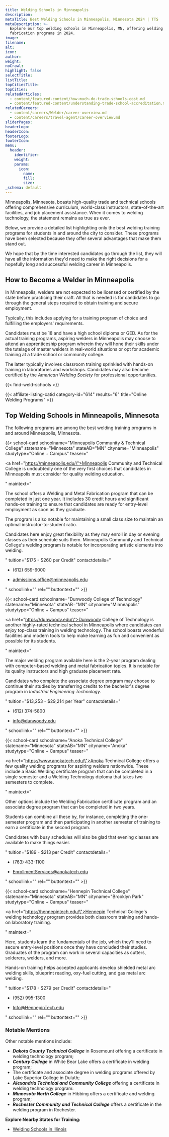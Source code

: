 ```yaml
---
title: Welding Schools in Minneapolis
description:
metaTitle: Best Welding Schools in Minneapolis, Minnesota 2024 | TTS
metaDescription: >-
  Explore our top welding schools in Minneapolis, MN, offering welding and metal
  fabrication programs in 2024.
image:
filename:
alt:
icon:
author:
weight:
noCrawl:
highlight: false
selectTitle:
listTitle:
topCitiesTitle:
topCities:
relatedArticles:
  - content/featured-content/how-much-do-trade-schools-cost.md
  - content/featured-content/understanding-trade-school-accreditation.md
relatedCareers:
  - content/careers/Welder/career-overview.md
  - content/careers/travel-agent/career-overview.md
sliderPages:
headerLogo:
headerIcon:
footerLogo:
footerIcon:
menu:
  header:
    identifier:
    weight:
    params:
      icon:
        name:
        fill:
        size:
_schema: default
---
```

Minneapolis, Minnesota, boasts high-quality trade and technical schools offering comprehensive curriculum, world-class instructors, state-of-the-art facilities, and job placement assistance. When it comes to welding technology, the statement remains as true as ever.

Below, we provide a detailed list highlighting only the best welding training programs for students in and around the city to consider. These programs have been selected because they offer several advantages that make them stand out.

We hope that by the time interested candidates go through the list, they will have all the information they'd need to make the right decisions for a hopefully long and successful welding career in Minneapolis.

## **How to Become a Welder in Minneapolis**

In Minneapolis, welders are not expected to be licensed or certified by the state before practicing their craft. All that is needed is for candidates to go through the general steps required to obtain training and secure employment.

Typically, this includes applying for a training program of choice and fulfilling the employers' requirements.

Candidates must be 18 and have a high school diploma or GED. As for the actual training programs, aspiring welders in Minneapolis may choose to attend an apprenticeship program wherein they will hone their skills under the tutelage of master welders in real-world situations or opt for academic training at a trade school or community college.

The latter typically involves classroom training sprinkled with hands-on training in laboratories and workshops. Candidates may also become certified by the *American Welding Society* for professional opportunities.

{{< find-weld-schools >}}

{{< affiliate-listing-catid category-id="614" results="6" title="Online Welding Programs" >}}

## **Top Welding Schools in Minneapolis, Minnesota**

The following programs are among the best welding training programs in and around Minneapolis, Minnesota.

{{< school-card schoolname="Minneapolis Community & Technical College" statename="Minnesota" stateAB="MN" cityname="Minneapolis" studytype="Online + Campus" teaser="<p><a href=\"https://minneapolis.edu/\">Minneapolis Community and Technical College</a> is undoubtedly one of the very first choices that candidates in Minneapolis must consider for quality welding education.</p>" maintext="<p>The school offers a Welding and Metal Fabrication program that can be completed in just one year. It includes 30 credit hours and significant hands-on training to ensure that candidates are ready for entry-level employment as soon as they graduate.</p><p>The program is also notable for maintaining a small class size to maintain an optimal instructor-to-student ratio.</p><p>Candidates here enjoy great flexibility as they may enroll in day or evening classes as their schedule suits them. Minneapolis Community and Technical College's welding program is notable for incorporating artistic elements into welding.</p>" tuition="$175 - $260  per Credit" contactdetails="<ul><li><p>(612) 659-6000</p></li><li><p>admissions.office@minneapolis.edu</p></li></ul>" schoollink="" rel="" buttontext="" >}}

{{< school-card schoolname="Dunwoody College of Technology" statename="Minnesota" stateAB="MN" cityname="Minneapolis" studytype="Online + Campus" teaser="<p><a href=\"https://dunwoody.edu/\">Dunwoody College of Technology</a> is another highly-rated technical school in Minneapolis where candidates can enjoy top-class training in welding technology. The school boasts wonderful facilities and modern tools to help make learning as fun and convenient as possible for its students.</p>" maintext="<p>The major welding program available here is the 2-year program dealing with computer-based welding and metal fabrication topics. It is notable for its quality instructors and high graduate placement rate.</p><p>Candidates who complete the associate degree program may choose to continue their studies by transferring credits to the bachelor's degree program in <em>Industrial Engineering Technology</em>.</p>" tuition="$13,253 - $29,214 per Year" contactdetails="<ul><li><p>(612) 374-5800</p></li><li><p>info@dunwoody.edu</p></li></ul>" schoollink="" rel="" buttontext="" >}}

{{< school-card schoolname="Anoka Technical College" statename="Minnesota" stateAB="MN" cityname="Anoka" studytype="Online + Campus" teaser="<p><a href=\"https://www.anokatech.edu/\">Anoka Technical College</a> offers a few quality welding programs for aspiring welders nationwide. These include a Basic Welding certificate program that can be completed in a single semester and a Welding Technology diploma that takes two semesters to complete.</p>" maintext="<p>Other options include the Welding Fabrication certificate program and an associate degree program that can be completed in two years.</p><p>Students can combine all these by, for instance, completing the one-semester program and then participating in another semester of training to earn a certificate in the second program.</p><p>Candidates with busy schedules will also be glad that evening classes are available to make things easier.</p>" tuition="$189 - $213 per Credit" contactdetails="<ul><li><p>(763) 433-1100</p></li><li><p>EnrollmentServices@anokatech.edu</p></li></ul>" schoollink="" rel="" buttontext="" >}}

{{< school-card schoolname="Hennepin Technical College" statename="Minnesota" stateAB="MN" cityname="Brooklyn Park" studytype="Online + Campus" teaser="<p><a href=\"https://hennepintech.edu/\">Hennepin Technical College's</a> welding technology program provides both classroom training and hands-on laboratory training.</p>" maintext="<p>Here, students learn the fundamentals of the job, which they'll need to secure entry-level positions once they have concluded their studies. Graduates of the program can work in several capacities as cutters, solderers, welders, and more.</p><p>Hands-on training helps accepted applicants develop shielded metal arc welding skills, blueprint reading, oxy-fuel cutting, and gas metal arc welding.</p>" tuition="$178 - $279 per Credit" contactdetails="<ul><li><p>(952) 995-1300</p></li><li><p>Info@HennepinTech.edu</p></li></ul>" schoollink="" rel="" buttontext="" >}}

### **Notable Mentions**

Other notable mentions include:

* ***Dakota County Technical College*** in Rosemount offering a certificate in welding technology program;
* ***Century College*** in White Bear Lake offers a certificate in welding program;
* The certificate and associate degree in welding programs offered by Lake Superior College in Duluth;
* ***Alexandria Technical and Community College*** offering a certificate in welding technology program:
* ***Minnesota North College*** in Hibbing offers a certificate and welding program;
* ***Rochester Community and Technical College*** offers a certificate in the welding program in Rochester.

**Explore Nearby States for Training:**

* [Welding Schools in Illinois](https://toptradeschools.com/near-you/welder/illinois/)